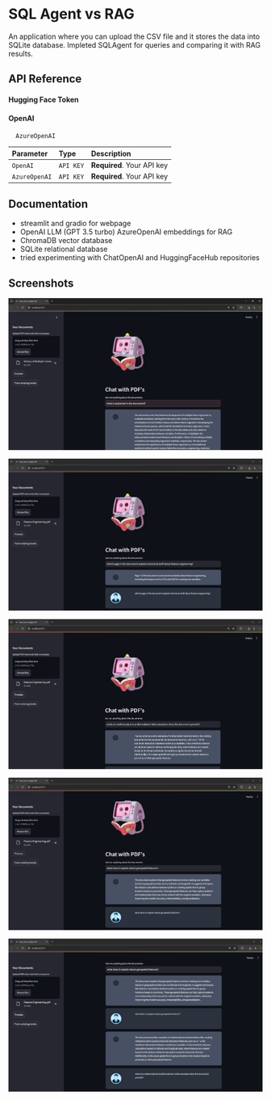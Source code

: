 
# SQL Agent vs RAG 

An application where you can upload the CSV file and it stores the data into SQLite database. Impleted SQLAgent for queries and comparing it with RAG results. 


## API Reference

#### Hugging Face Token
#### OpenAI 

```http
  AzureOpenAI 
```

| Parameter | Type     | Description                |
| :-------- | :------- | :------------------------- |
| `OpenAI` | `API KEY` | **Required**. Your API key |
| `AzureOpenAI` | `API KEY` | **Required**. Your API key |




## Documentation

- streamlit and gradio for webpage 
- OpenAI LLM (GPT 3.5 turbo)  AzureOpenAI embeddings for RAG
- ChromaDB vector database 
- SQLite relational database
- tried experimenting with ChatOpenAI and HuggingFaceHub repositories

## Screenshots

![App Screenshot](https://github.com/Immortal-Pi/doc_chat_bot/blob/main/resources/1.png)

![App Screenshot](https://github.com/Immortal-Pi/doc_chat_bot/blob/main/resources/2.png)

![App Screenshot](https://github.com/Immortal-Pi/doc_chat_bot/blob/main/resources/3.png)

![App Screenshot](https://github.com/Immortal-Pi/doc_chat_bot/blob/main/resources/4.png)

![App Screenshot](https://github.com/Immortal-Pi/doc_chat_bot/blob/main/resources/5.png)
